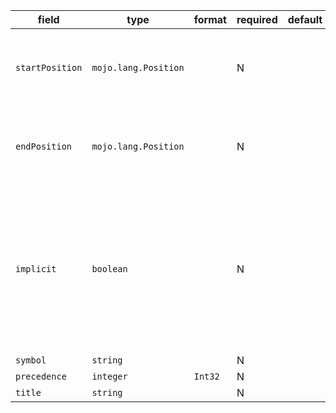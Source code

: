 | field | type | format | required | default | description |
|---|---|---|---|---|---|
| `startPosition` | `mojo.lang.Position` |  | N |  | position of first character belonging to the Operator |
| `endPosition` | `mojo.lang.Position` |  | N |  | position of first character immediately after the Operator |
| `implicit` | `boolean` |  | N |  | Whether the Decl represents something directly written in source orit was implicitly generated by the type-checker. |
| `symbol` | `string` |  | N |  |
| `precedence` | `integer` | `Int32` | N |  |
| `title` | `string` |  | N |  |
